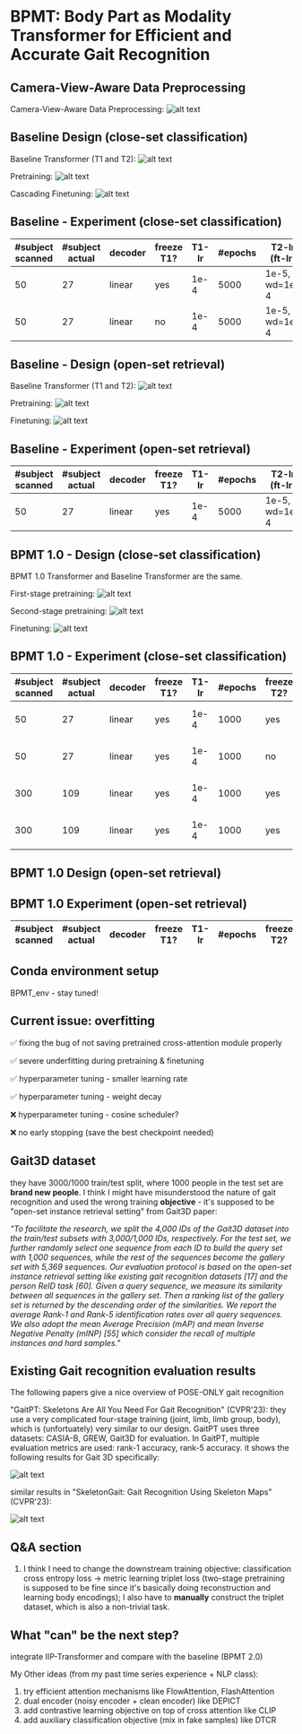 # BPMT: Body Part as Modality Transformer for Efficient and Accurate Gait Recognition

## Camera-View-Aware Data Preprocessing

Camera-View-Aware Data Preprocessing:
![alt text](docs/camera-view-aware.png)

## Baseline Design (close-set classification)

Baseline Transformer (T1 and T2):
![alt text](docs/baseline_transformer.png)

Pretraining:
![alt text](docs/baseline_pretraining_%20classification.png)

Cascading Finetuning:
![alt text](docs/baseline_finetuning_classification.png)

## Baseline - Experiment (close-set classification)

| #subject scanned | #subject actual | decoder | freeze T1? | T1-lr | #epochs | T2-lr (ft-lr) | #epochs | clf-acc | 
|------------------|------------------|------------|------------|--------|-------------|-------------|--------|------------|
| 50 | 27 | linear | yes | 1e-4 | 5000 | 1e-5, wd=1e-4 | 30 | 21.58% | 
| 50 | 27 | linear | no  | 1e-4 | 5000 | 1e-5, wd=1e-4 | 30 | 15.83% |


## Baseline - Design (open-set retrieval)

Baseline Transformer (T1 and T2):
![alt text](docs/baseline_transformer.png)

Pretraining:
![alt text](docs/baseline_pretraining_retrieval.png)

Finetuning:
![alt text](docs/baseline_finetuning_retrieval.png)


## Baseline - Experiment (open-set retrieval)
| #subject scanned | #subject actual | decoder | freeze T1? | T1-lr | #epochs | T2-lr (ft-lr) | #epochs | R1-acc | 
|------------------|------------------|------------|------------|--------|-------------|-------------|--------|------------|
| 50 | 27 | linear | yes | 1e-4 | 5000 | 1e-5, wd=1e-4 | 100 | TBD | 



## BPMT 1.0 - Design (close-set classification)

BPMT 1.0 Transformer and Baseline Transformer are the same.

First-stage pretraining:
![alt text](docs/first_stage.png)

Second-stage pretraining:
![alt text](docs/second_stage.png)

Finetuning:
![alt text](docs/finetuning_classification.png)


## BPMT 1.0 - Experiment (close-set classification)

| #subject scanned | #subject actual | decoder | freeze T1? | T1-lr | #epochs | freeze T2? | T1-lr | #epochs | ft-lr | ft-#epochs | clf-acc | 
|------------------|------------------|------------|------------|--------|-------------|-------------|--------|-------------|----------------|--------------------|--------------|
| 50 | 27 | linear | yes | 1e-4 | 1000 | yes | 1e-4 | 1000 | 1e-5, wd=1e-4 | 130 | 26.6% |
| 50 | 27 | linear | yes | 1e-4 | 1000 | no | 1e-4 | 1000 | 1e-5, wd=1e-4 | 130 | 25.9% |           
| 300 | 109 | linear | yes | 1e-4 | 1000 | yes | 1e-4 | 1000 | 1e-6, wd=1e-4 | 400 | 6% |
| 300 | 109 | linear | yes | 1e-4 | 1000 | yes | 1e-4 | 1000 | 1e-6, wd=1e-4 | 1000 | 7.35% | 


## BPMT 1.0 Design (open-set retrieval)

## BPMT 1.0 Experiment (open-set retrieval)
| #subject scanned | #subject actual | decoder | freeze T1? | T1-lr | #epochs | freeze T2? | T1-lr | #epochs | ft-lr | ft-#epochs | R1-acc | 
|------------------|------------------|------------|------------|--------|-------------|-------------|--------|-------------|----------------|--------------------|--------------|


## Conda environment setup

BPMT_env - stay tuned!

## Current issue: overfitting

✅ fixing the bug of not saving pretrained cross-attention module properly

✅ severe underfitting during pretraining & finetuning

✅ hyperparameter tuning - smaller learning rate

✅ hyperparameter tuning - weight decay

❌ hyperparameter tuning - cosine scheduler?

❌ no early stopping (save the best checkpoint needed)


## Gait3D dataset

they have 3000/1000 train/test split, where 1000 people in the test set are **brand new people**. I think I might have misunderstood the nature of gait recognition and used the wrong training **objective** - it's supposed to be "open-set instance retrieval setting" from Gait3D paper:

*"To facilitate the research, we split the 4,000 IDs of the Gait3D dataset into the train/test subsets with 3,000/1,000 IDs, respectively. For the test set, we further randomly select one sequence from each ID to build the query set with 1,000 sequences, while the rest of the sequences become the gallery set with 5,369 sequences. Our evaluation protocol is based on the open-set instance retrieval setting like existing gait recognition datasets [17] and the person ReID task [60]. Given a query sequence, we measure its similarity between all sequences in the gallery set. Then a ranking list of the gallery set is returned by the descending order of the similarities. We report the average Rank-1 and Rank-5 identification rates over all query sequences. We also adopt the mean Average Precision (mAP) and mean Inverse Negative Penalty (mINP) [55] which consider the recall of multiple instances and hard samples."*


## Existing Gait recognition evaluation results 

The following papers give a nice overview of POSE-ONLY gait recognition

"GaitPT: Skeletons Are All You Need For Gait Recognition" (CVPR'23): they use a very complicated four-stage training (joint, limb, limb group, body), which is (unfortuately) very similar to our design. GaitPT uses three datasets: CASIA-B, GREW, Gait3D for evaluation. In GaitPT, multiple evaluation metrics are used: rank-1 accuracy, rank-5 accuracy. it shows the following results for Gait 3D specifically:

![alt text](docs/results_gaitPT.png)

similar results in "SkeletonGait: Gait Recognition Using Skeleton Maps" (CVPR'23):

![alt text](docs/results_skeletonmap.png)


## Q&A section

1. I think I need to change the downstream training objective: classification cross entropy loss -> metric learning triplet loss (two-stage pretraining is supposed to be fine since it's basically doing reconstruction and learning body encodings); I also have to **manually** construct the triplet dataset, which is also a non-trivial task.


## What "can" be the next step?

integrate IIP-Transformer and compare with the baseline (BPMT 2.0)

My Other ideas (from my past time series experience + NLP class):

1. try efficient attention mechanisms like FlowAttention, FlashAttention
2. dual encoder (noisy encoder + clean encoder) like DEPICT
3. add contrastive learning objective on top of cross attention like CLIP
4. add auxiliary classification objective (mix in fake samples) like DTCR
